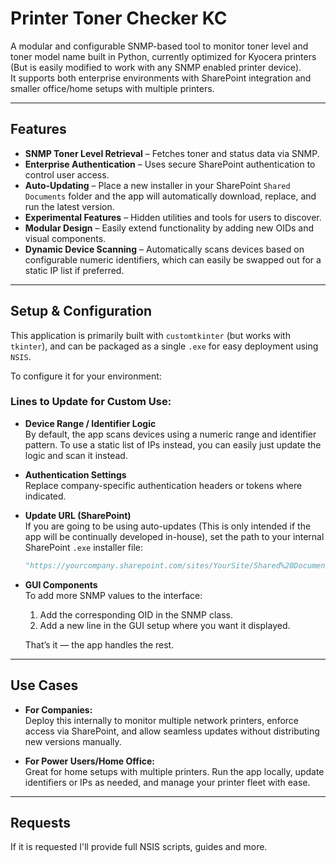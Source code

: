 # Printer Toner Checker KC

A modular and configurable SNMP-based tool to monitor toner level and toner model name built in Python, currently optimized for Kyocera printers (But is easily modified to work with any SNMP enabled printer device).  
It supports both enterprise environments with SharePoint integration and smaller office/home setups with multiple printers.

---

## Features

- **SNMP Toner Level Retrieval** – Fetches toner and status data via SNMP.
- **Enterprise Authentication** – Uses secure SharePoint authentication to control user access.
- **Auto-Updating** – Place a new installer in your SharePoint `Shared Documents` folder and the app will automatically download, replace, and run the latest version.
- **Experimental Features** – Hidden utilities and tools for users to discover.
- **Modular Design** – Easily extend functionality by adding new OIDs and visual components.
- **Dynamic Device Scanning** – Automatically scans devices based on configurable numeric identifiers, which can easily be swapped out for a static IP list if preferred.

---

## Setup & Configuration

This application is primarily built with `customtkinter` (but works with `tkinter`), and can be packaged as a single `.exe` for easy deployment using `NSIS`.

To configure it for your environment:

### Lines to Update for Custom Use:

- **Device Range / Identifier Logic**  
  By default, the app scans devices using a numeric range and identifier pattern. To use a static list of IPs instead, you can easily just update the logic and scan it instead.

- **Authentication Settings**  
  Replace company-specific authentication headers or tokens where indicated.

- **Update URL (SharePoint)**  
  If you are going to be using auto-updates (This is only intended if the app will be continually developed in-house), set the path to your internal SharePoint `.exe` installer file:
  ```python
  "https://yourcompany.sharepoint.com/sites/YourSite/Shared%20Documents/ptminstaller.exe"
  ```

- **GUI Components**  
  To add more SNMP values to the interface:
  1. Add the corresponding OID in the SNMP class.
  2. Add a new line in the GUI setup where you want it displayed.

  That’s it — the app handles the rest.

---

## Use Cases

- **For Companies:**  
  Deploy this internally to monitor multiple network printers, enforce access via SharePoint, and allow seamless updates without distributing new versions manually.

- **For Power Users/Home Office:**  
  Great for home setups with multiple printers. Run the app locally, update identifiers or IPs as needed, and manage your printer fleet with ease.

---

## Requests

If it is requested I'll provide full NSIS scripts, guides and more.